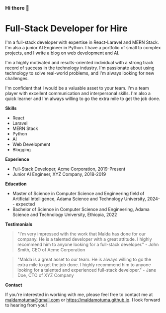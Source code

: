 ### Hi there 👋

<!--
**maldamotuma/maldamotuma** is a ✨ _special_ ✨ repository because its `README.md` (this file) appears on your GitHub profile.

Here are some ideas to get you started:

- 🔭 I’m currently working on ...
- 🌱 I’m currently learning ...
- 👯 I’m looking to collaborate on ...
- 🤔 I’m looking for help with ...
- 💬 Ask me about ...
- 📫 How to reach me: ...
- 😄 Pronouns: ...
- ⚡ Fun fact: ...
-->

# Full-Stack Developer for Hire

I'm a full-stack developer with expertise in React-Laravel and MERN Stack. I'm also a junior AI Engineer in Python. I have a portfolio of small to complex projects, and I write a blog on web development and AI.

I'm a highly motivated and results-oriented individual with a strong track record of success in the technology industry. I'm passionate about using technology to solve real-world problems, and I'm always looking for new challenges.

I'm confident that I would be a valuable asset to your team. I'm a team player with excellent communication and interpersonal skills. I'm also a quick learner and I'm always willing to go the extra mile to get the job done.

**Skills**

* React
* Laravel
* MERN Stack
* Python
* AI
* Web Development
* Blogging

**Experience**

* Full-Stack Developer, Acme Corporation, 2019-Present
* Junior AI Engineer, XYZ Company, 2018-2019

**Education**

* Master of Science in Computer Science and Engineering field of Artificial Intelligence, Adama Science and Technology University, 2024-- expected
* Bachelor of Science in Computer Science and Engineering, Adama Science and Technology University, Ethiopia, 2022

**Testimonials**

> "I'm very impressed with the work that Malda has done for our company. He is a talented developer with a great attitude. I highly recommend him to anyone looking for a full-stack developer." - John Smith, CEO of Acme Corporation

>

> "Malda is a great asset to our team. He is always willing to go the extra mile to get the job done. I highly recommend him to anyone looking for a talented and experienced full-stack developer." - Jane Doe, CTO of XYZ Company

**Contact**

If you're interested in working with me, please feel free to contact me at maldamotuma@gmail.com or https://maldamotuma.github.io. I look forward to hearing from you!
